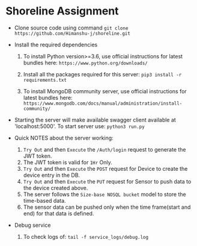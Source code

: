 # Shoreline Assignment

- Clone source code using command
    `git clone  https://github.com/Himanshu-j/shoreline.git`

- Install the required dependencies
    1. To install Python version>=3.6, use official instructions for latest bundles here:
    `https://www.python.org/downloads/`

    2. Install all the packages required for this server:
    `pip3 install -r requirements.txt`

    3. To install MongoDB community server, use official instructions for latest bundles here:
     `https://www.mongodb.com/docs/manual/administration/install-community/`

- Starting the server will make available swagger client available at 'localhost:5000'.
    To start server use:
    `python3 run.py`

- Quick NOTES about the server working:
    1. `Try Out` and then `Execute` the `/Auth/login` request to generate the JWT token.
    2. The JWT token is valid for `1Hr` Only.
    3. `Try Out` and then `Execute` the `POST` request for Device to create the device entry in the DB.
    4. `Try Out` and then `Execute` the `PUT` request for Sensor to push data to the device created above.
    5. The server follows the `Size-base NOSQL bucket` model to store the time-based data.
    6. The sensor data can be pushed only when the time frame(start and end) for that data is defined.

- Debug service
    1. To check logs of:
        `tail -f service_logs/debug.log`

